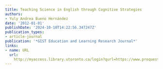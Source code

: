 ```yaml
---
title: Teaching Science in English through Cognitive Strategies
authors:
- Yuly Andrea Bueno Hernández
date: '2012-01-01'
publishDate: '2024-10-10T14:22:56.347247Z'
publication_types:
- article-journal
publication: '*GIST Education and Learning Research Journal*'
links:
- name: URL
  url: 
    http://myaccess.library.utoronto.ca/login?qurl=https://www.proquest.com/docview/1697492135?accountid=14771&bdid=38382&_bd=lSfDyIbG6MNHNUKyLIf95m1nHVw%3D
---
```

